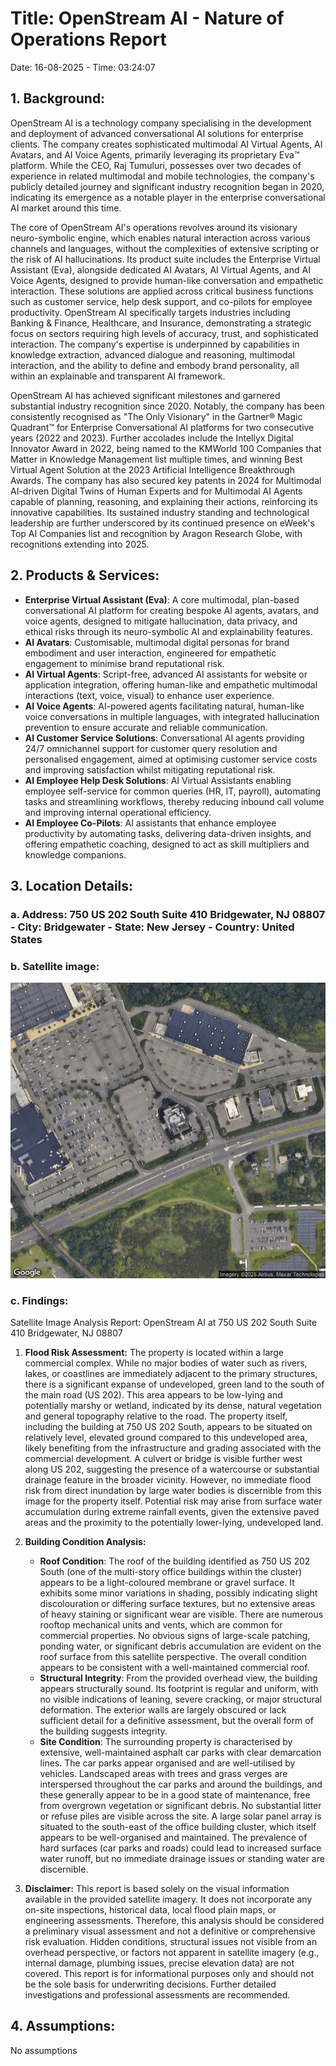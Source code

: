 # Title: OpenStream AI - Nature of Operations Report
Date: 16-08-2025 - Time: 03:24:07

## 1. Background:
OpenStream AI is a technology company specialising in the development and deployment of advanced conversational AI solutions for enterprise clients. The company creates sophisticated multimodal AI Virtual Agents, AI Avatars, and AI Voice Agents, primarily leveraging its proprietary Eva™ platform. While the CEO, Raj Tumuluri, possesses over two decades of experience in related multimodal and mobile technologies, the company's publicly detailed journey and significant industry recognition began in 2020, indicating its emergence as a notable player in the enterprise conversational AI market around this time.

The core of OpenStream AI's operations revolves around its visionary neuro-symbolic engine, which enables natural interaction across various channels and languages, without the complexities of extensive scripting or the risk of AI hallucinations. Its product suite includes the Enterprise Virtual Assistant (Eva), alongside dedicated AI Avatars, AI Virtual Agents, and AI Voice Agents, designed to provide human-like conversation and empathetic interaction. These solutions are applied across critical business functions such as customer service, help desk support, and co-pilots for employee productivity. OpenStream AI specifically targets industries including Banking & Finance, Healthcare, and Insurance, demonstrating a strategic focus on sectors requiring high levels of accuracy, trust, and sophisticated interaction. The company's expertise is underpinned by capabilities in knowledge extraction, advanced dialogue and reasoning, multimodal interaction, and the ability to define and embody brand personality, all within an explainable and transparent AI framework.

OpenStream AI has achieved significant milestones and garnered substantial industry recognition since 2020. Notably, the company has been consistently recognised as "The Only Visionary" in the Gartner® Magic Quadrant™ for Enterprise Conversational AI platforms for two consecutive years (2022 and 2023). Further accolades include the Intellyx Digital Innovator Award in 2022, being named to the KMWorld 100 Companies that Matter in Knowledge Management list multiple times, and winning Best Virtual Agent Solution at the 2023 Artificial Intelligence Breakthrough Awards. The company has also secured key patents in 2024 for Multimodal AI-driven Digital Twins of Human Experts and for Multimodal AI Agents capable of planning, reasoning, and explaining their actions, reinforcing its innovative capabilities. Its sustained industry standing and technological leadership are further underscored by its continued presence on eWeek's Top AI Companies list and recognition by Aragon Research Globe, with recognitions extending into 2025.

## 2. Products & Services:
* **Enterprise Virtual Assistant (Eva)**: A core multimodal, plan-based conversational AI platform for creating bespoke AI agents, avatars, and voice agents, designed to mitigate hallucination, data privacy, and ethical risks through its neuro-symbolic AI and explainability features.
* **AI Avatars**: Customisable, multimodal digital personas for brand embodiment and user interaction, engineered for empathetic engagement to minimise brand reputational risk.
* **AI Virtual Agents**: Script-free, advanced AI assistants for website or application integration, offering human-like and empathetic multimodal interactions (text, voice, visual) to enhance user experience.
* **AI Voice Agents**: AI-powered agents facilitating natural, human-like voice conversations in multiple languages, with integrated hallucination prevention to ensure accurate and reliable communication.
* **AI Customer Service Solutions**: Conversational AI agents providing 24/7 omnichannel support for customer query resolution and personalised engagement, aimed at optimising customer service costs and improving satisfaction whilst mitigating reputational risk.
* **AI Employee Help Desk Solutions**: AI Virtual Assistants enabling employee self-service for common queries (HR, IT, payroll), automating tasks and streamlining workflows, thereby reducing inbound call volume and improving internal operational efficiency.
* **AI Employee Co-Pilots**: AI assistants that enhance employee productivity by automating tasks, delivering data-driven insights, and offering empathetic coaching, designed to act as skill multipliers and knowledge companions.

## 3. Location Details:
### a. Address: 750 US 202 South Suite 410 Bridgewater, NJ 08807 - City: Bridgewater - State: New Jersey - Country: United States
### b. Satellite image:
![Satellite Image](satellite_images\openstream_ai_satellite.png)
### c. Findings:
Satellite Image Analysis Report: OpenStream AI at 750 US 202 South Suite 410 Bridgewater, NJ 08807

1.  **Flood Risk Assessment:**
    The property is located within a large commercial complex. While no major bodies of water such as rivers, lakes, or coastlines are immediately adjacent to the primary structures, there is a significant expanse of undeveloped, green land to the south of the main road (US 202). This area appears to be low-lying and potentially marshy or wetland, indicated by its dense, natural vegetation and general topography relative to the road. The property itself, including the building at 750 US 202 South, appears to be situated on relatively level, elevated ground compared to this undeveloped area, likely benefiting from the infrastructure and grading associated with the commercial development. A culvert or bridge is visible further west along US 202, suggesting the presence of a watercourse or substantial drainage feature in the broader vicinity. However, no immediate flood risk from direct inundation by large water bodies is discernible from this image for the property itself. Potential risk may arise from surface water accumulation during extreme rainfall events, given the extensive paved areas and the proximity to the potentially lower-lying, undeveloped land.

2.  **Building Condition Analysis:**
    *   **Roof Condition**: The roof of the building identified as 750 US 202 South (one of the multi-story office buildings within the cluster) appears to be a light-coloured membrane or gravel surface. It exhibits some minor variations in shading, possibly indicating slight discolouration or differing surface textures, but no extensive areas of heavy staining or significant wear are visible. There are numerous rooftop mechanical units and vents, which are common for commercial properties. No obvious signs of large-scale patching, ponding water, or significant debris accumulation are evident on the roof surface from this satellite perspective. The overall condition appears to be consistent with a well-maintained commercial roof.
    *   **Structural Integrity**: From the provided overhead view, the building appears structurally sound. Its footprint is regular and uniform, with no visible indications of leaning, severe cracking, or major structural deformation. The exterior walls are largely obscured or lack sufficient detail for a definitive assessment, but the overall form of the building suggests integrity.
    *   **Site Condition**: The surrounding property is characterised by extensive, well-maintained asphalt car parks with clear demarcation lines. The car parks appear organised and are well-utilised by vehicles. Landscaped areas with trees and grass verges are interspersed throughout the car parks and around the buildings, and these generally appear to be in a good state of maintenance, free from overgrown vegetation or significant debris. No substantial litter or refuse piles are visible across the site. A large solar panel array is situated to the south-east of the office building cluster, which itself appears to be well-organised and maintained. The prevalence of hard surfaces (car parks and roads) could lead to increased surface water runoff, but no immediate drainage issues or standing water are discernible.

3.  **Disclaimer:**
    This report is based solely on the visual information available in the provided satellite imagery. It does not incorporate any on-site inspections, historical data, local flood plain maps, or engineering assessments. Therefore, this analysis should be considered a preliminary visual assessment and not a definitive or comprehensive risk evaluation. Hidden conditions, structural issues not visible from an overhead perspective, or factors not apparent in satellite imagery (e.g., internal damage, plumbing issues, precise elevation data) are not covered. This report is for informational purposes only and should not be the sole basis for underwriting decisions. Further detailed investigations and professional assessments are recommended.

## 4. Assumptions:
No assumptions